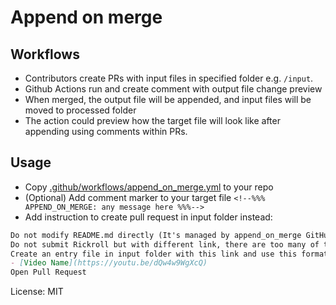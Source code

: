 # Append on merge

## Workflows

- Contributors create PRs with input files in specified folder e.g. `/input`.
- Github Actions run and create comment with output file change preview
- When merged, the output file will be appended, and input files will be moved to processed folder
- The action could preview how the target file will look like after appending using comments within PRs.
<!--%%% APPEND_ON_MERGE: Puts above this line %%%-->

## Usage

- Copy [.github/workflows/append_on_merge.yml](./.github/workflows/append_on_merge.yml) to your repo
- (Optional) Add comment marker to your target file `<!--%%% APPEND_ON_MERGE: any message here %%%-->`
- Add instruction to create pull request in input folder instead:

```markdown
Do not modify README.md directly (It's managed by append_on_merge GitHub action)
Do not submit Rickroll but with different link, there are too many of them now
Create an entry file in input folder with this link and use this format. (Don't forget - at the front of the entry)
- [Video Name](https://youtu.be/dQw4w9WgXcQ)
Open Pull Request
```

License: MIT